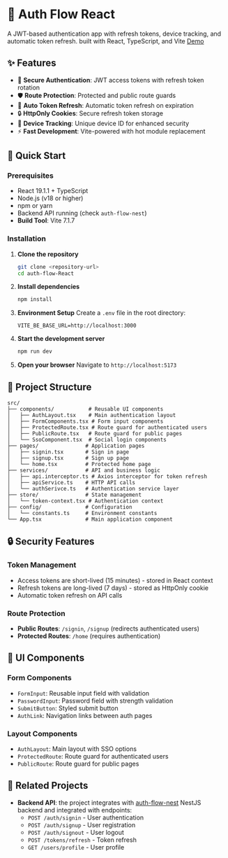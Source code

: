 # 🔐 Auth Flow React

A JWT-based authentication app with refresh tokens, device tracking, and automatic token refresh. built with React, TypeScript, and Vite
 [Demo](https://auth-flow-react.onrender.com/signup)
## ✨ Features

- 🔐 **Secure Authentication**: JWT access tokens with refresh token rotation
- 🛡️ **Route Protection**: Protected and public route guards
- 🔄 **Auto Token Refresh**: Automatic token refresh on expiration
- 🔒 **HttpOnly Cookies**: Secure refresh token storage
- 📱 **Device Tracking**: Unique device ID for enhanced security
- ⚡ **Fast Development**: Vite-powered with hot module replacement

## 🚀 Quick Start

### Prerequisites
- React 19.1.1 + TypeScript
- Node.js (v18 or higher)
- npm or yarn
- Backend API running (check `auth-flow-nest`)
- **Build Tool**: Vite 7.1.7

### Installation

1. **Clone the repository**
   ```bash
   git clone <repository-url>
   cd auth-flow-React
   ```

2. **Install dependencies**
   ```bash
   npm install
   ```

3. **Environment Setup**
   Create a `.env` file in the root directory:
   ```env
   VITE_BE_BASE_URL=http://localhost:3000
   ```

4. **Start the development server**
   ```bash
   npm run dev
   ```

5. **Open your browser**
   Navigate to `http://localhost:5173`

## 📁 Project Structure

```
src/
├── components/           # Reusable UI components
│   ├── AuthLayout.tsx    # Main authentication layout
│   ├── FormComponents.tsx # Form input components
│   ├── ProtectedRoute.tsx # Route guard for authenticated users
│   ├── PublicRoute.tsx   # Route guard for public pages
│   └── SsoComponent.tsx  # Social login components
├── pages/               # Application pages
│   ├── signin.tsx       # Sign in page
│   ├── signup.tsx       # Sign up page
│   └── home.tsx         # Protected home page
├── services/            # API and business logic
│   ├── api.interceptor.ts # Axios interceptor for token refresh
│   ├── apiService.ts    # HTTP API calls
│   └── authSerivce.ts   # Authentication service layer
├── store/               # State management
│   └── token-context.tsx # Authentication context
├── config/              # Configuration
│   └── constants.ts     # Environment constants
└── App.tsx              # Main application component
```

## 🔒 Security Features

### **Token Management**
- Access tokens are short-lived (15 minutes) - stored in React context
- Refresh tokens are long-lived (7 days) - stored as HttpOnly cookie
- Automatic token refresh on API calls

### **Route Protection**
- **Public Routes**: `/signin`, `/signup` (redirects authenticated users)
- **Protected Routes**: `/home` (requires authentication)

## 🎨 UI Components

### **Form Components**
- `FormInput`: Reusable input field with validation
- `PasswordInput`: Password field with strength validation
- `SubmitButton`: Styled submit button
- `AuthLink`: Navigation links between auth pages

### **Layout Components**
- `AuthLayout`: Main layout with SSO options
- `ProtectedRoute`: Route guard for authenticated users
- `PublicRoute`: Route guard for public pages


## 🔗 Related Projects

- **Backend API**: the project integrates with [auth-flow-nest](https://github.com/AyaHusseinAly/auth-flow-nest) NestJS backend and integrated with endpoints:
  - `POST /auth/signin` - User authentication
  - `POST /auth/signup` - User registration
  - `POST /auth/signout` - User logout
  - `POST /tokens/refresh` - Token refresh
  - `GET /users/profile` - User profile
